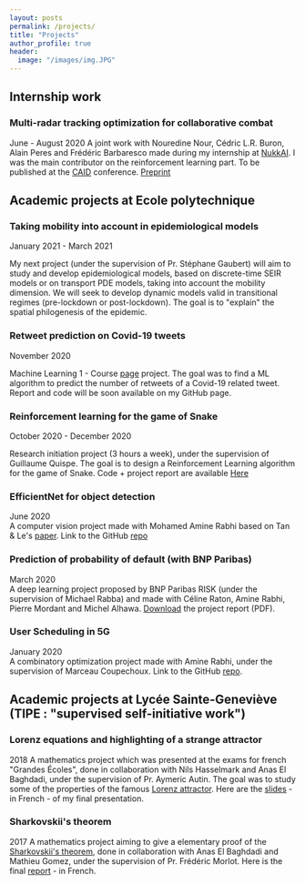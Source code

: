 ```yaml
---
layout: posts
permalink: /projects/
title: "Projects"
author_profile: true
header:
  image: "/images/img.JPG"
---
```


## Internship work

### Multi-radar tracking optimization for collaborative combat
June - August 2020
A joint work with Nouredine Nour, Cédric L.R. Buron, Alain Peres and Frédéric Barbaresco made during my internship at [NukkAI](http://nukk.ai). I was the main contributor on the reinforcement learning part. To be published at the [CAID](https://en.european-cyber-week.eu/caid) conference. [Preprint](https://arxiv.org/abs/2010.11733)

## Academic projects at Ecole polytechnique

### Taking mobility into account in epidemiological models
January 2021 - March 2021

My next project (under the supervision of Pr. Stéphane Gaubert) will aim to study and develop epidemiological models, based on discrete-time SEIR models or on transport PDE models, taking into account the mobility dimension. We will seek to develop dynamic models valid in transitional regimes (pre-lockdown or post-lockdown). The goal is to "explain" the spatial philogenesis of the epidemic. 

### Retweet prediction on Covid-19 tweets
November 2020

Machine Learning 1 - Course [page](https://moodle.polytechnique.fr/course/view.php?id=9331) project.
The goal was to find a ML algorithm to predict the number of retweets of a Covid-19 related tweet.
Report and code will be soon available on my GitHub page.

### Reinforcement learning for the game of Snake
October 2020 - December 2020

Research initiation project (3 hours a week), under the supervision of Guillaume Quispe.
The goal is to design a Reinforcement Learning algorithm for the game of Snake. 
Code + project report are available [Here](https://github.com/redabelhaj/RLSnake)

### EfficientNet for object detection
June 2020  
A computer vision project made with Mohamed Amine Rabhi based on Tan & Le's [paper](https://arxiv.org/abs/1905.11946). Link to the GitHub [repo](https://github.com/redabelhaj/efficientnet)

### Prediction of probability of default (with BNP Paribas)
March 2020  
A deep learning project proposed by BNP Paribas RISK (under the supervision of Michael Rabba) and made with Céline Raton, Amine Rabhi, Pierre Mordant and Michel Alhawa. [Download](https://github.com/redabelhaj/redabelhaj.github.io/raw/master/Rapport_PSC_Anglais%20(1).pdf) the project report (PDF).  

### User Scheduling in 5G
January 2020  
A combinatory optimization project made with Amine Rabhi, under the supervision of Marceau Coupechoux. Link to the GitHub [repo](https://github.com/AmineRabhi/User-Scheduling-in-5G). 

## Academic projects at Lycée Sainte-Geneviève (TIPE : "supervised self-initiative work")

### Lorenz equations and highlighting of a strange attractor
2018
A mathematics project which was presented at the exams for french "Grandes Écoles", done in collaboration with Nils Hasselmark and Anas El Baghdadi, under the supervision of Pr. Aymeric Autin. The goal was to study some of the properties of the famous [Lorenz attractor](https://en.wikipedia.org/wiki/Lorenz_system). Here are the [slides](https://github.com/redabelhaj/redabelhaj.github.io/raw/master/slides_TIPE.pdf) - in French - of my final presentation.


### Sharkovskii's theorem
2017
A mathematics project aiming to give a elementary proof of the [Sharkovskii's theorem](https://en.wikipedia.org/wiki/Sharkovskii%27s_theorem), done in collaboration with Anas El Baghdadi and Mathieu Gomez, under the supervision of Pr. Frédéric Morlot. Here is the final [report](https://github.com/redabelhaj/redabelhaj.github.io/raw/master/rapport-tipe-sup.pdf) - in French. 

